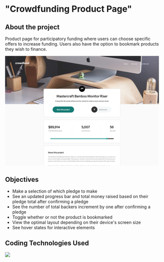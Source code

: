 # "Crowdfunding Product Page"

## About the project

Product page for participatory funding where users can choose specific offers to increase funding. Users also have the option to bookmark products they wish to finance.

![Desktop](src/assets/img/desktop.png)

## Objectives

- Make a selection of which pledge to make
- See an updated progress bar and total money raised based on their pledge total after confirming a pledge
- See the number of total backers increment by one after confirming a pledge
- Toggle whether or not the product is bookmarked
- View the optimal layout depending on their device's screen size
- See hover states for interactive elements

## Coding Technologies Used

 <img src="https://skillicons.dev/icons?i=git,html,tailwind,ts,storybook"/>
